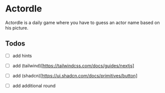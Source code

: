 # Actordle

Actordle is a daily game where you have to guess an actor name based on his picture.

## Todos

- [ ] add hints
- [ ] add (tailwind)[https://tailwindcss.com/docs/guides/nextjs]
- [ ] add (shadcn)[https://ui.shadcn.com/docs/primitives/button]

- [ ] add additional round

